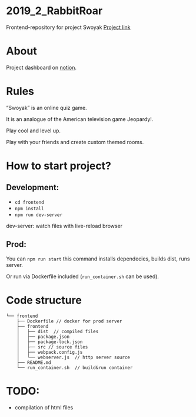 # 2019_2_RabbitRoar
Frontend-repository for project Swoyak [Project link](https://svoyak.fun/)

# About

Project dashboard on [notion](https://www.notion.so/f53af7312b784f2bafa785c65e8d81a9).


# Rules

“Swoyak” is an online quiz game. 

It is an analogue of the American television game Jeopardy!.

Play cool and level up.

Play with your friends and create custom themed rooms.

# How to start project?

## Development:

* ```cd frontend```
* ```npm install```
* ```npm run dev-server```

dev-server: watch files with live-reload browser

## Prod: 

You can ```npm run start``` this command installs dependecies, builds dist, runs server.

Or run via Dockerfile included (```run_container.sh``` can be used).

# Code structure

```
└── frontend
    ├── Dockerfile // docker for prod server
    ├── frontend
    │   ├── dist  // compiled files
    │   ├── package.json
    │   ├── package-lock.json
    │   ├── src // source files
    │   ├── webpack.config.js
    │   └── webserver.js  // http server source
    ├── README.md
    └── run_container.sh  // build&run container
```

# TODO:
 * compilation of html files